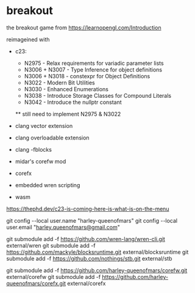 # breakout

the breakout game from https://learnopengl.com/Introduction 

reimageined with 
* c23:
    * N2975 - Relax requirements for variadic parameter lists
    * N3006 + N3007 - Type Inference for object definitions
    * N3006 + N3018 - constexpr for Object Definitions
    * N3022 - Modern Bit Utilities
    * N3030 - Enhanced Enumerations
    * N3038 - Introduce Storage Classes for Compound Literals
    * N3042 - Introduce the nullptr constant
    
    ** still need to implement N2975 & N3022
* clang vector extension
* clang overloadable extension
* clang -fblocks 
* midar's corefw mod
* corefx
* embedded wren scripting
* wasm

https://thephd.dev/c23-is-coming-here-is-what-is-on-the-menu


git config --local user.name "harley-queenofmars"
git config --local user.email "harley.queenofmars@gmail.com"




git submodule add -f https://github.com/wren-lang/wren-cli.git external/wren
git submodule add -f https://github.com/mackyle/blocksruntime.git external/blocksruntime
git submodule add -f https://github.com/nothings/stb.git external/stb


git submodule add -f https://github.com/harley-queenofmars/corefw.git external/corefw
git submodule add -f https://github.com/harley-queenofmars/corefx.git external/corefx

